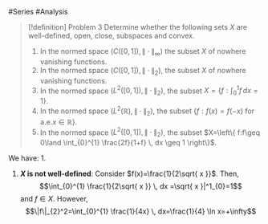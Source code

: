 #Series #Analysis 

> [!definition] Problem 3
> Determine whether the following sets $X$ are well-defined, open, close, subspaces and convex.
> 1. In the normed space $(C([0,1]),\|\cdot\|_{\infty})$ the subset $X$ of nowhere vanishing functions.
> 2. In the normed space $(C([0,1]),\|\cdot \|_{2})$, the subset $X$ of nowhere vanishing functions.
> 3. In the normed space $(L^2([0,1]),\|\cdot\|_{2})$, the subset $X=\left\{  f:\int_{0}^{1} f \, dx =1  \right\}$.
> 4. In the normed space $(L^2(\mathbb{R}),\|\cdot\|_{2})$, the subset $\{ f:f(x)=f(-x)\text{ for a.e.}x\in \mathbb{R} \}$.
> 5. In the normed space $(L^2([0,1]),\|\cdot\|_{2})$, the subset $X=\left\{  f:f\geq 0\land \int_{0}^{1} \frac{2f}{1+f} \, dx \geq 1 \right\}$.

We have:
1. 
1. **$X$ is not well-defined**: Consider $f(x)=\frac{1}{2\sqrt{ x }}$. Then, $$\int_{0}^{1} \frac{1}{2\sqrt{ x }} \, dx =\sqrt{ x }|^1_{0}=1$$and $f\in X$. However, $$\|f\|_{2}^2=\int_{0}^{1} \frac{1}{4x} \, dx=\frac{1}{4} \ln x=+\infty$$
